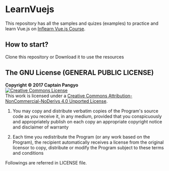 # LearnVuejs
This repository has all the samples and quizes (examples) to practice and learn Vue.js on [Inflearn Vue.js Course](https://www.inflearn.com/course/vue-pwa-vue-js-%EA%B8%B0%EB%B3%B8/).

## How to start?
Clone this repository or Download it to use the resources

## The GNU License (GENERAL PUBLIC LICENSE)
**Copyright © 2017 Captain Pangyo**
<br><a rel="license" href="http://creativecommons.org/licenses/by-nc-nd/4.0/"><img alt="Creative Commons License" style="border-width:0" src="https://i.creativecommons.org/l/by-nc-nd/4.0/88x31.png" /></a><br />This work is licensed under a <a rel="license" href="http://creativecommons.org/licenses/by-nc-nd/4.0/">Creative Commons Attribution-NonCommercial-NoDerivs 4.0 Unported License</a>.

1. You may copy and distribute verbatim copies of the Program's
source code as you receive it, in any medium, provided that you
conspicuously and appropriately publish on each copy an appropriate
copyright notice and disclaimer of warranty

2. Each time you redistribute the Program (or any work based on the
Program), the recipient automatically receives a license from the
original licensor to copy, distribute or modify the Program subject to
these terms and conditions

Followings are referred in LICENSE file.
